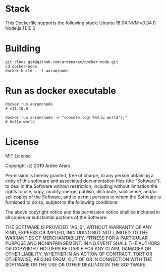 # Stack
This Dockerfile supports the following stack:
Ubuntu 	18.04 
NVM 	v0.34.0
Node.js 11.10.0


# Building
```
git clone git@github.com:ardeearam/docker-node.git
cd docker-node
docker build . -t aaram/node
```

# Run as docker executable
```
docker run aaram/node
# v11.10.0

docker run aaram/node -e "console.log('Hello world');"
# Hello world
```

# License

MIT License

Copyright (c) 2019 Ardee Aram

Permission is hereby granted, free of charge, to any person obtaining a copy
of this software and associated documentation files (the "Software"), to deal
in the Software without restriction, including without limitation the rights
to use, copy, modify, merge, publish, distribute, sublicense, and/or sell
copies of the Software, and to permit persons to whom the Software is
furnished to do so, subject to the following conditions:

The above copyright notice and this permission notice shall be included in all
copies or substantial portions of the Software.

THE SOFTWARE IS PROVIDED "AS IS", WITHOUT WARRANTY OF ANY KIND, EXPRESS OR
IMPLIED, INCLUDING BUT NOT LIMITED TO THE WARRANTIES OF MERCHANTABILITY,
FITNESS FOR A PARTICULAR PURPOSE AND NONINFRINGEMENT. IN NO EVENT SHALL THE
AUTHORS OR COPYRIGHT HOLDERS BE LIABLE FOR ANY CLAIM, DAMAGES OR OTHER
LIABILITY, WHETHER IN AN ACTION OF CONTRACT, TORT OR OTHERWISE, ARISING FROM,
OUT OF OR IN CONNECTION WITH THE SOFTWARE OR THE USE OR OTHER DEALINGS IN THE
SOFTWARE.
